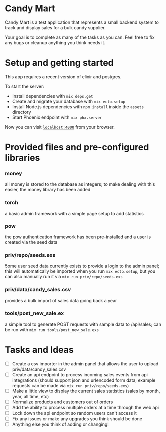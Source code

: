 # Candy Mart

Candy Mart is a test application that represents a small backend system to track and display sales for a bulk candy supplier.

Your goal is to complete as many of the tasks as you can. Feel free to fix any bugs or cleanup anything you think needs it.

# Setup and getting started

This app requires a recent version of elixir and postgres.

To start the server:

  * Install dependencies with `mix deps.get`
  * Create and migrate your database with `mix ecto.setup`
  * Install Node.js dependencies with `npm install` inside the `assets` directory
  * Start Phoenix endpoint with `mix phx.server`

Now you can visit [`localhost:4000`](http://localhost:4000) from your browser.

# Provided files and pre-configured libraries

### money
all money is stored to the database as integers; to make dealing with this easier, the money library has been added

### torch
a basic admin framework with a simple page setup to add statistics

### pow
the pow authentication framework has been pre-installed and a user is created via the seed data

### priv/repo/seeds.exs
5ome user seed data currently exists to provide a login to the admin panel; this will automatically be imported when you run `mix ecto.setup`, but you can also manually run it via  `mix run priv/repo/seeds.exs`

### priv/data/candy_sales.csv
provides a bulk import of sales data going back a year

### tools/post_new_sale.ex
a simple tool to generate POST requests with sample data to /api/sales; can be run with `mix run tools/post_new_sale.exs`


# Tasks and Ideas

  - [ ] Create a csv importer in the admin panel that allows the user to upload priv/data/candy_sales.csv
  - [ ] Create an api endpoint to process incoming sales events from api integrations (should support json and urlencoded form data; example requests can be made via `mix run priv/repo/seeds.exs`)
  - [ ] Make a little view to display the current sales statistics (sales by month, year, all time, etc)
  - [ ] Normalize products and customers out of orders
  - [ ] Add the ability to process multiple orders at a time through the web api
  - [ ] Lock down the api endpoint so random users can't access it
  - [ ] Fix any issues or make any upgrades you think should be done
  - [ ] Anything else you think of adding or changing!
